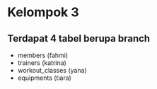 # Kelompok 3

## Terdapat 4 tabel berupa branch
- members (fahmi)
- trainers (katrina)
- workout_classes (yana)
- equipments (tiara)
